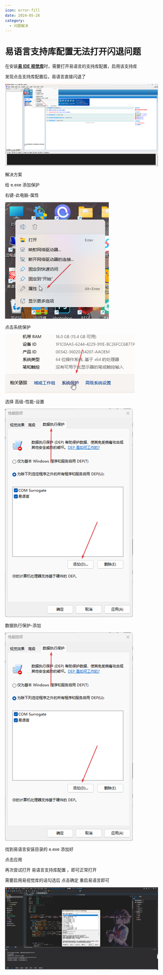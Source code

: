 ```yaml
---
icon: error-fill
date: 2024-05-28
category:
  - 问题解决
---
```


# 易语言支持库配置无法打开闪退问题

在安装[**易 IDE 视觉库**](https://bbs.125.la/forum.php?mod=viewthread&tid=14672340&highlight=%E7%BE%8E%E5%8C%96)时，需要打开易语言的支持库配置，启用该支持库

发现点击支持库配置后，易语言直接闪退了

![易语言主界面](/assets/image/2024/other/eLibOut-0528/e_s9T2hJOgNJ.png)

解决方案

给 e.exe 添加保护

右键-此电脑-属性

![此电脑-属性](/assets/image/2024/other/eLibOut-0528/explorer_DR95nMkJoQ.png)

点击系统保护

![系统保护](/assets/image/2024/other/eLibOut-0528/ApplicationFrameHost.png)

选择 高级-性能-设置

![高级-性能-设置](/assets/image/2024/other/eLibOut-0528/SystemPropertiesProtection.png)

数据执行保护-添加

![数据执行保护-添加](/assets/image/2024/other/eLibOut-0528/SystemPropertiesProtection.png)

找到易语言安装目录的 e.exe 添加好

点击应用

再次尝试打开 易语言支持库配置 ，即可正常打开

需要启用易视觉库的话勾选后 点击确定 重启易语言即可

![易视觉库效果](/assets/image/2024/other/eLibOut-0528/e_CzgfxKlDHU.png)
